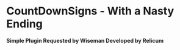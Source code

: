 CountDownSigns - With a Nasty Ending
====

**Simple Plugin Requested by Wiseman Developed by Relicum**
 
